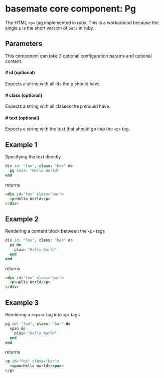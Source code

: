 # basemate core component: Pg

The HTML `<p>` tag implemented in ruby. This is a workaround because the single `p` is the short version of `puts` in ruby.

## Parameters

This component can take 3 optional configuration params and optional content.

#### # id (optional)
Expects a string with all ids the p should have.

#### # class (optional)
Expects a string with all classes the p should have.

#### # text (optional)
Expects a string with the text that should go into the `<p>` tag.

## Example 1
Specifying the text directly

```ruby
div id: "foo", class: "bar" do
  pg text: "Hello World"
end
```

returns

```html
<div id="foo" class="bar">
  <p>Hello World</p>
</div>
```

## Example 2
Rendering a content block between the `<p>` tags

```ruby
div id: "foo", class: "bar" do
  pg do
    plain "Hello World"
  end
end
```

returns

```html
<div id="foo" class="bar">
  <p>Hello World</p>
</div>
```

## Example 3
Rendering a `<span>` tag into `<p>` tags

```ruby
pg id: "foo", class: "bar" do
  span do
    plain "Hello World"
  end
end
```

returns

```html
<p id="foo" class="bar">
  <span>Hello World</span>
</p>
```
